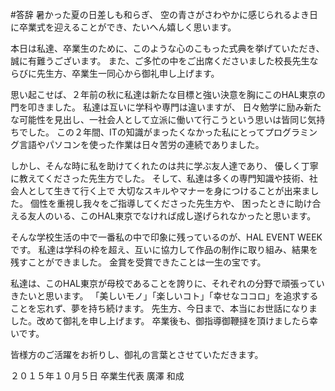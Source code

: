 #答辞
暑かった夏の日差しも和らぎ、
空の青さがさわやかに感じられるよき日に卒業式を迎えることができ、たいへん嬉しく思います。

本日は私達、卒業生のために、このような心のこもった式典を挙げていただき、誠に有難うございます。 また、ご多忙の中をご出席くださいました校長先生ならびに先生方、卒業生一同心から御礼申し上げます。
 
思い起こせば、２年前の秋に私達は新たな目標と強い決意を胸にこのHAL東京の門を叩きました。 私達は互いに学科や専門は違いますが、
日々勉学に励み新たな可能性を見出し、一社会人として立派に働いて行こうという思いは皆同じ気持ちでした。
この２年間、ITの知識がまったくなかった私にとってプログラミング言語やパソコンを使った作業は日々苦労の連続でありました。

しかし、そんな時に私を助けてくれたのは共に学ぶ友人達であり、 
優しく丁寧に教えてくださった先生方でした。
そして、私達は多くの専門知識や技術、社会人として生きて行く上で
大切なスキルやマナーを身につけることが出来ました。
個性を重視し我々をご指導してくださった先生方や、
困ったときに助け合える友人のいる、このHAL東京でなければ成し遂げられなかったと思います。

そんな学校生活の中で一番私の中で印象に残っているのが、HAL EVENT WEEK です。
私達は学科の枠を超え、互いに協力して作品の制作に取り組み、結果を残すことができました。 金賞を受賞できたことは一生の宝です。

私達は、このHAL東京が母校であることを誇りに、それぞれの分野で頑張っていきたいと思います。 
「美しいモノ」「楽しいコト」「幸せなココロ」を追求することを忘れず、夢を持ち続けます。
先生方、今日まで、本当にお世話になりました。改めて御礼を申し上げます。
卒業後も、御指導御鞭撻を頂けましたら幸いです。

皆様方のご活躍をお祈りし、御礼の言葉とさせていただきます。 
  
２０１５年１０月５日 卒業生代表 廣澤 和成
